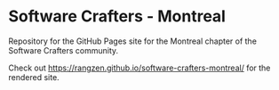 # Software Crafters - Montreal

Repository for the GitHub Pages site for the Montreal chapter of the Software Crafters community.

Check out https://rangzen.github.io/software-crafters-montreal/ for the rendered site.
